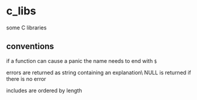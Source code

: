 # c_libs

some C libraries

## conventions

if a function can cause a panic the name needs to end with `$`

errors are returned as string containing an explanation\\
NULL is returned if there is no error

includes are ordered by length
